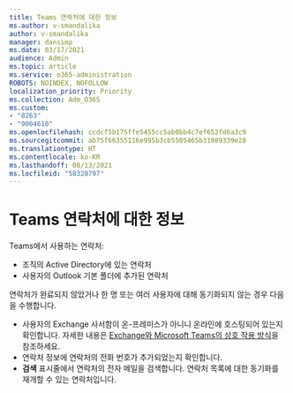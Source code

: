 ```yaml
---
title: Teams 연락처에 대한 정보
ms.author: v-smandalika
author: v-smandalika
manager: dansimp
ms.date: 03/17/2021
audience: Admin
ms.topic: article
ms.service: o365-administration
ROBOTS: NOINDEX, NOFOLLOW
localization_priority: Priority
ms.collection: Adm_O365
ms.custom:
- "8263"
- "9004610"
ms.openlocfilehash: ccdcf5b175ffe5455cc5ab0bb4c7ef652fd6a3c9
ms.sourcegitcommit: ab75f66355116e995b3cb5505465b31989339e28
ms.translationtype: HT
ms.contentlocale: ko-KR
ms.lasthandoff: 08/13/2021
ms.locfileid: "58320797"
---
```

# <a name="information-about-teams-contacts"></a>Teams 연락처에 대한 정보

Teams에서 사용하는 연락처:

- 조직의 Active Directory에 있는 연락처
- 사용자의 Outlook 기본 폴더에 추가된 연락처

연락처가 완료되지 않았거나 한 명 또는 여러 사용자에 대해 동기화되지 않는 경우 다음을 수행합니다.

- 사용자의 Exchange 사서함이 온-프레미스가 아니니 온라인에 호스팅되어 있는지 확인합니다. 자세한 내용은 [Exchange와 Microsoft Teams의 상호 작용 방식](https://docs.microsoft.com/microsoftteams/exchange-teams-interact)을 참조하세요.
- 연락처 정보에 연락처의 전화 번호가 추가되었는지 확인합니다.
- **검색** 표시줄에서 연락처의 전자 메일을 검색합니다. 연락처 목록에 대한 동기화를 재개할 수 있는 연락처입니다.


